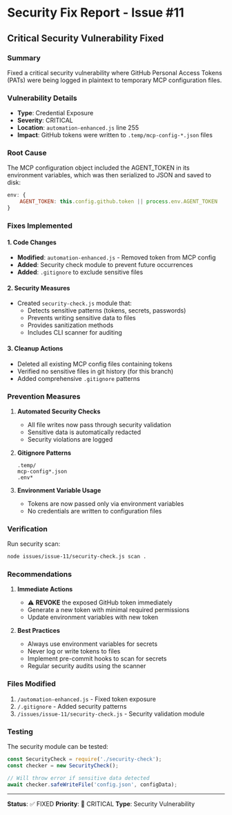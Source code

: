 # Security Fix Report - Issue #11

## Critical Security Vulnerability Fixed

### Summary
Fixed a critical security vulnerability where GitHub Personal Access Tokens (PATs) were being logged in plaintext to temporary MCP configuration files.

### Vulnerability Details
- **Type**: Credential Exposure
- **Severity**: CRITICAL
- **Location**: `automation-enhanced.js` line 255
- **Impact**: GitHub tokens were written to `.temp/mcp-config-*.json` files

### Root Cause
The MCP configuration object included the AGENT_TOKEN in its environment variables, which was then serialized to JSON and saved to disk:

```javascript
env: {
    AGENT_TOKEN: this.config.github.token || process.env.AGENT_TOKEN
}
```

### Fixes Implemented

#### 1. Code Changes
- **Modified**: `automation-enhanced.js` - Removed token from MCP config
- **Added**: Security check module to prevent future occurrences
- **Added**: `.gitignore` to exclude sensitive files

#### 2. Security Measures
- Created `security-check.js` module that:
  - Detects sensitive patterns (tokens, secrets, passwords)
  - Prevents writing sensitive data to files
  - Provides sanitization methods
  - Includes CLI scanner for auditing

#### 3. Cleanup Actions
- Deleted all existing MCP config files containing tokens
- Verified no sensitive files in git history (for this branch)
- Added comprehensive `.gitignore` patterns

### Prevention Measures

1. **Automated Security Checks**
   - All file writes now pass through security validation
   - Sensitive data is automatically redacted
   - Security violations are logged

2. **Gitignore Patterns**
   ```
   .temp/
   mcp-config*.json
   .env*
   ```

3. **Environment Variable Usage**
   - Tokens are now passed only via environment variables
   - No credentials are written to configuration files

### Verification

Run security scan:
```bash
node issues/issue-11/security-check.js scan .
```

### Recommendations

1. **Immediate Actions**
   - ⚠️ **REVOKE** the exposed GitHub token immediately
   - Generate a new token with minimal required permissions
   - Update environment variables with new token

2. **Best Practices**
   - Always use environment variables for secrets
   - Never log or write tokens to files
   - Implement pre-commit hooks to scan for secrets
   - Regular security audits using the scanner

### Files Modified
1. `/automation-enhanced.js` - Fixed token exposure
2. `/.gitignore` - Added security patterns
3. `/issues/issue-11/security-check.js` - Security validation module

### Testing
The security module can be tested:
```javascript
const SecurityCheck = require('./security-check');
const checker = new SecurityCheck();

// Will throw error if sensitive data detected
await checker.safeWriteFile('config.json', configData);
```

---

**Status**: ✅ FIXED
**Priority**: 🔴 CRITICAL
**Type**: Security Vulnerability